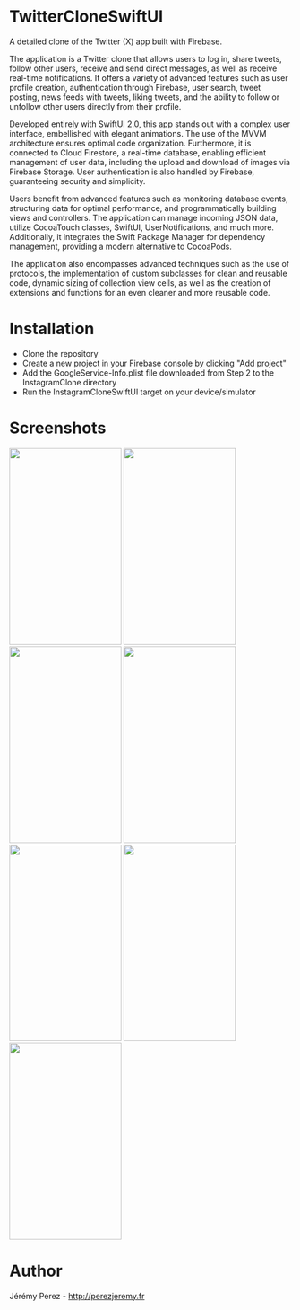 # TwitterCloneSwiftUI

A detailed clone of the Twitter (X) app built with Firebase.

The application is a Twitter clone that allows users to log in, share tweets, follow other users, receive and send direct messages, as well as receive real-time notifications. It offers a variety of advanced features such as user profile creation, authentication through Firebase, user search, tweet posting, news feeds with tweets, liking tweets, and the ability to follow or unfollow other users directly from their profile.

Developed entirely with SwiftUI 2.0, this app stands out with a complex user interface, embellished with elegant animations. The use of the MVVM architecture ensures optimal code organization. Furthermore, it is connected to Cloud Firestore, a real-time database, enabling efficient management of user data, including the upload and download of images via Firebase Storage. User authentication is also handled by Firebase, guaranteeing security and simplicity.

Users benefit from advanced features such as monitoring database events, structuring data for optimal performance, and programmatically building views and controllers. The application can manage incoming JSON data, utilize CocoaTouch classes, SwiftUI, UserNotifications, and much more. Additionally, it integrates the Swift Package Manager for dependency management, providing a modern alternative to CocoaPods.

The application also encompasses advanced techniques such as the use of protocols, the implementation of custom subclasses for clean and reusable code, dynamic sizing of collection view cells, as well as the creation of extensions and functions for an even cleaner and more reusable code.

# Installation

- Clone the repository
- Create a new project in your Firebase console by clicking "Add project"
- Add the GoogleService-Info.plist file downloaded from Step 2 to the InstagramClone directory
- Run the InstagramCloneSwiftUI target on your device/simulator

# Screenshots

<img src="https://github.com/JeremyPerezSwift/TwitterCloneSwiftUI/assets/55399639/87fa00b7-534e-4339-9428-6fa596545a4d" width="200" height="350" />
<img src="https://github.com/JeremyPerezSwift/TwitterCloneSwiftUI/assets/55399639/c634726b-6dbf-4a9d-9a69-2b9784dfde37" width="200" height="350" />
<img src="https://github.com/JeremyPerezSwift/TwitterCloneSwiftUI/assets/55399639/f9a00662-9133-4a03-bfce-d116ad6d8e29" width="200" height="350" />
<img src="https://github.com/JeremyPerezSwift/TwitterCloneSwiftUI/assets/55399639/726a4e95-119f-4120-b053-cda89d62fbb0" width="200" height="350" />
<img src="https://github.com/JeremyPerezSwift/TwitterCloneSwiftUI/assets/55399639/5ee6af29-7139-4c3c-b849-b6306cad5bdf" width="200" height="350" />
<img src="https://github.com/JeremyPerezSwift/TwitterCloneSwiftUI/assets/55399639/8dd562bd-f3ed-46f4-94be-bfb22f1d0d2a" width="200" height="350" />
<img src="https://github.com/JeremyPerezSwift/TwitterCloneSwiftUI/assets/55399639/96147794-c16d-4714-9515-46a2f86eae69" width="200" height="350" />

# Author

Jérémy Perez - http://perezjeremy.fr
